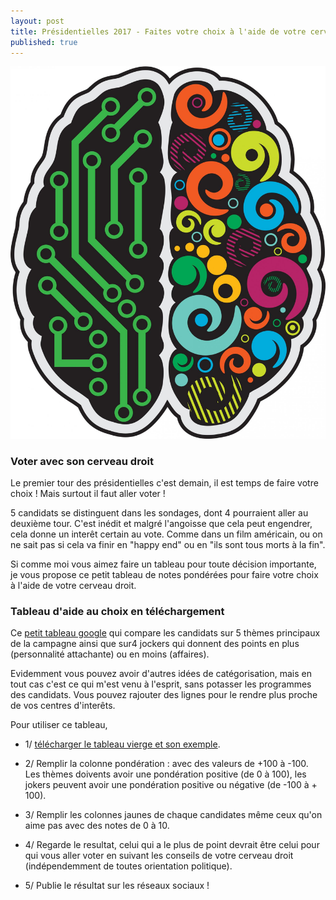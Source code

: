 ```yaml
---
layout: post
title: Présidentielles 2017 - Faites votre choix à l'aide de votre cerveau droit! / Tableau de décision à télécharger
published: true
---
```


<img src="../images/cerveau-droite-gauche.jpg" title="voter avec votre cerveau droite">


### Voter avec son cerveau droit

Le premier tour des présidentielles c'est demain, il est temps de faire votre choix ! Mais surtout il faut aller voter !

5 candidats se distinguent dans les sondages, dont 4 pourraient aller au deuxième tour. C'est inédit et malgré l'angoisse que cela peut engendrer, cela donne un interêt certain au vote. Comme dans un film américain, ou on ne sait pas si cela va finir en "happy end" ou en "ils sont tous morts à la fin".

Si comme moi vous aimez faire un tableau pour toute décision importante, je vous propose ce petit tableau de notes pondérées pour faire votre choix à l'aide de votre cerveau droit.

### Tableau d'aide au choix en téléchargement

Ce [petit tableau google](https://docs.google.com/spreadsheets/d/1avymKG7vyfZQl8s51nZjbOAR0Z4nttZPxDtMkeXkqKo/edit#gid=1896097280) qui compare les candidats sur 5 thèmes principaux de la campagne ainsi que sur4 jockers qui donnent des points en plus (personnalité attachante) ou en moins (affaires).

Evidemment vous pouvez avoir d'autres idées de catégorisation, mais en tout cas c'est ce qui m'est venu à l'esprit, sans potasser les programmes des candidats. Vous pouvez rajouter des lignes pour le rendre plus proche de vos centres d'interêts.

Pour utiliser ce tableau,


* 1/ [télécharger le tableau vierge et son exemple](https://docs.google.com/spreadsheets/d/1avymKG7vyfZQl8s51nZjbOAR0Z4nttZPxDtMkeXkqKo/edit#gid=1896097280).

* 2/ Remplir la colonne pondération :
avec des valeurs de +100 à -100. Les thèmes doivents avoir une pondération positive (de 0 à 100), les jokers peuvent avoir une pondération positive ou négative (de -100 à + 100).
* 3/ Remplir les colonnes jaunes de chaque candidates même ceux qu'on aime pas avec des notes de 0 à 10.
* 4/ Regarde le resultat, celui qui a le plus de point devrait être celui pour qui vous aller voter en suivant les conseils de votre cerveau droit (indépendemment de toutes orientation politique).
* 5/ Publie le résultat sur les réseaux sociaux !
